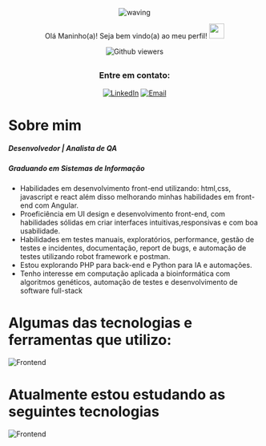 <div align="center">
  

  

![waving](https://capsule-render.vercel.app/api?type=waving&height=200&text=Felipe%20Gabriel&fontAlign=50&fontAlignY=40&color=0:12ee,fff:3cb391F&animation=twinkling&fontColor=3B74BE)

Olá Maninho(a)! Seja bem vindo(a) ao meu perfil! <img src="https://c.tenor.com/Wx9IEmZZXSoAAAAi/hi.gif" width=30>

  ![Github viewers](https://komarev.com/ghpvc/?username=FelipeGabriel7&color=3B74BE&style=for-the-badge)

##

### Entre em contato:


<div>
  
  [![LinkedIn](https://img.shields.io/badge/LinkedIn-000?style=for-the-badge&logo=linkedin&logoColor=0E76A8)](https://www.linkedin.com/in/felipe-gabriel-dev/)
  [![Email](https://img.shields.io/badge/Email-000?style=for-the-badge&logo=gmail&logoColor=0E76A8)](mailto:felipegabfd@gmail.com)
  
</div>

</div>

# Sobre mim

<h5> Desenvolvedor | Analista de QA </h5>
<h5> Graduando em Sistemas de Informação</h5>
<ul>
  <li> Habilidades em desenvolvimento front-end utilizando: html,css, javascript e react além disso melhorando minhas habilidades em front-end com Angular. </li>
  <li> Proeficiência em UI design e desenvolvimento front-end, com habilidades sólidas em criar interfaces intuitivas,responsivas e com boa usabilidade. </li>
  <li> Habilidades em testes manuais, exploratórios, performance, gestão de testes e incidentes, documentação, report de bugs, e automação de testes utilizando robot framework e postman.</li>
  <li> Estou explorando PHP para back-end e Python para IA e automações.</li>
  <li> Tenho interesse em computação aplicada a bioinformática com algoritmos genéticos, automação de testes e desenvolvimento de software full-stack</li>
</ul>

# Algumas das tecnologias e ferramentas que utilizo:

![Frontend](https://skillicons.dev/icons?i=figma,html,css,bootstrap,jquery,js,typescript,react,postman,mysql)

# Atualmente estou estudando as seguintes tecnologias

![Frontend](https://skillicons.dev/icons?i=ts,py,php)

<br>



  
